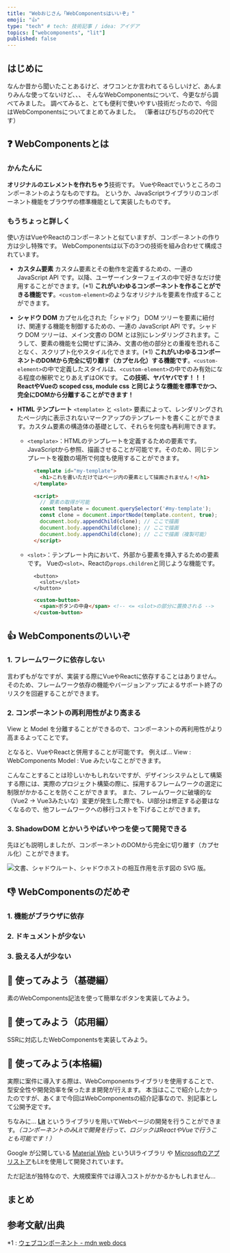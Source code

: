 ```yaml
---
title: "Webおじさん「WebComponentsはいいぞ」"
emoji: "👍"
type: "tech" # tech: 技術記事 / idea: アイデア
topics: ["webcomponents", "lit"]
published: false
---
```

## はじめに
なんか昔から聞いたことあるけど、オワコンとか言われてるらしいけど、あんまりみんな使ってないけど、、、
そんなWebComponentsについて、今更ながら調べてみました。
調べてみると、とても便利で使いやすい技術だったので、今回はWebComponentsについてまとめてみました。
（筆者はぴちぴちの20代です）

## ❓ WebComponentsとは

### かんたんに
**オリジナルのエレメントを作れちゃう**技術です。
VueやReactでいうところのコンポーネントのようなものですね。
というか、JavaScriptライブラリのコンポーネント機能をブラウザの標準機能として実装したものです。

### もうちょっと詳しく
使い方はVueやReactのコンポーネントと似ていますが、コンポーネントの作り方は少し特殊です。
WebComponentsは以下の3つの技術を組み合わせて構成されています。
- **カスタム要素**
  カスタム要素とその動作を定義するための、一連の JavaScript API です。以降、ユーザーインターフェイスの中で好きなだけ使用することができます。(*1)
  **これがいわゆるコンポーネントを作ることができる機能です**。`<custom-element>`のようなオリジナルを要素を作成することができます。

- **シャドウ DOM**
  カプセル化された「シャドウ」 DOM ツリーを要素に紐付け、関連する機能を制御するための、一連の JavaScript API です。シャドウ DOM ツリーは、メイン文書の DOM とは別にレンダリングされます。こうして、要素の機能を公開せずに済み、文書の他の部分との重複を恐れることなく、スクリプト化やスタイル化できます。(*1)
  **これがいわゆるコンポーネントのDOMから完全に切り離す（カプセル化）する機能です**。`<custom-element>`の中で定義したスタイルは、`<custom-element>`の中でのみ有効になる程度の解釈でとりあえずはOKです。
  **この技術、ヤバヤバです！！！ReactやVueの scoped css, module css と同じような機能を標準でかつ、完全にDOMから分離することができます！**

- **HTML テンプレート**
  `<template>` と `<slot>` 要素によって、レンダリングされたページ内に表示されないマークアップのテンプレートを書くことができます。カスタム要素の構造体の基礎として、それらを何度も再利用できます。
  - `<template>`：HTMLのテンプレートを定義するための要素です。JavaScriptから参照、描画させることが可能です。そのため、同じテンプレートを複数の場所で何度も使用することができます。
    ```html
      <template id="my-template">
        <h1>これを書いただけではページ内の要素として描画されません！</h1>
      </template>

      <script>
        // 要素の取得が可能
        const template = document.querySelector('#my-template');
        const clone = document.importNode(template.content, true);
        document.body.appendChild(clone); // ここで描画
        document.body.appendChild(clone); // ここで描画
        document.body.appendChild(clone); // ここで描画（複製可能）
      </script>
    ```
  - `<slot>`：テンプレート内において、外部から要素を挿入するための要素です。
    Vueの`<slot>`、Reactの`props.children`と同じような機能です。
    ```html:<custom-button>コンポーネント
      <button>
        <slot></slot>
      </button>
    ```
    ```html
      <custom-button>
        <span>ボタンの中身</span> <!-- <= <slot>の部分に置換される -->
      </custom-button>
    ```


## 👍 WebComponentsのいいぞ
### 1. フレームワークに依存しない
言わずもがなですが、実装する際にVueやReactに依存することはありません。
そのため、フレームワーク依存の機能やバージョンアップによるサポート終了のリスクを回避することができます。

### 2. コンポーネントの再利用性がより高まる
View と Model を分離することができるので、コンポーネントの再利用性がより高まるよってことです。

となると、VueやReactと併用することが可能です。
例えば...
View : WebComponents
Model : Vue
みたいなことができます。

こんなことすることは珍しいかもしれないですが、デザインシステムとして構築する際には、実際のプロジェクト構築の際に、採用するフレームワークの選定に制限がかかることを防ぐことができます。
また、フレームワークに破壊的な（Vue2 -> Vue3みたいな）変更が発生した際でも、UI部分は修正する必要はなくなるので、他フレームワークへの移行コストを下げることができます。

### 3. ShadowDOM とかいうやばいやつを使って開発できる
先ほども説明しましたが、コンポーネントのDOMから完全に切り離す（カプセル化）ことができます。

![文書、シャドウルート、シャドウホストの相互作用を示す図の SVG 版。](https://developer.mozilla.org/ja/docs/Web/API/Web_components/Using_shadow_DOM/shadowdom.svg)


## 👎 WebComponentsのだめぞ
### 1. 機能がブラウザに依存

### 2. ドキュメントが少ない

### 3. 扱える人が少ない

## 👶 使ってみよう（基礎編）
素のWebComponents記法を使って簡単なボタンを実装してみよう。

## 🧒 使ってみよう（応用編）
SSRに対応したWebComponentsを実装してみよう。

## 🧑 使ってみよう(本格編)
実際に案件に導入する際は、WebComponentsライブラリを使用することで、型安全性や開発効率を保ったまま開発が行えます。
本当はここで紹介したかったのですが、あくまで今回はWebComponentsの紹介記事なので、別記事として公開予定です。

ちなみに...
**[Lit](https://lit.dev/)**
というライブラリを用いてWebページの開発を行うことができます。*（コンポーネントのみLitで開発を行って、ロジックはReactやVueで行うことも可能です！）*

Google が公開している [Material Web](https://material-web.dev/components/button/) というUIライブラリ や [Microsoftのアプリストア](https://apps.microsoft.com/home?hl=ja-jp&gl=JP)もLitを使用して開発されています。

ただ記法が独特なので、大規模案件では導入コストがかかるかもしれません...

## まとめ

## 参考文献/出典
*1 : [ウェブコンポーネント - mdn web docs](https://arc.net/l/quote/ajgmtcut)